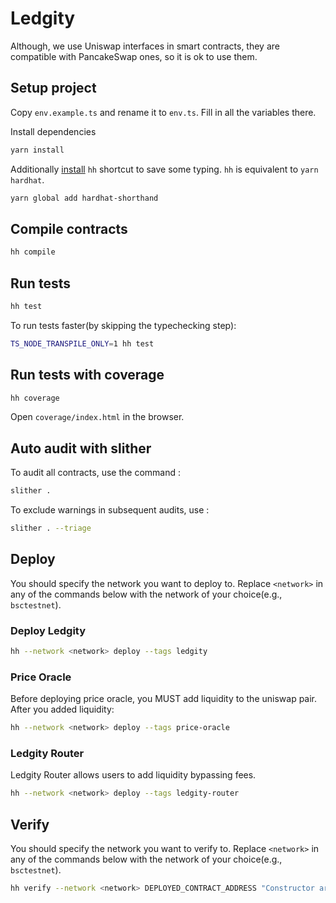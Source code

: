 # Ledgity

Although, we use Uniswap interfaces in smart contracts, they are compatible with PancakeSwap ones, so
it is ok to use them.

## Setup project

Copy `env.example.ts` and rename it to `env.ts`. Fill in all the variables there.

Install dependencies

```sh
yarn install
```

Additionally [install](https://hardhat.org/guides/shorthand.html) `hh` shortcut to save some typing.
`hh` is equivalent to `yarn hardhat`.

```sh
yarn global add hardhat-shorthand
```

## Compile contracts

```sh
hh compile
```

## Run tests

```sh
hh test
```

To run tests faster(by skipping the typechecking step):

```sh
TS_NODE_TRANSPILE_ONLY=1 hh test
```

## Run tests with coverage

```sh
hh coverage
```

Open `coverage/index.html` in the browser.

## Auto audit with slither

To audit all contracts, use the command :

```sh
slither .
```

To exclude warnings in subsequent audits, use :

```sh
slither . --triage
```

## Deploy

You should specify the network you want to deploy to. Replace `<network>` in any of the commands below with
the network of your choice(e.g., `bsctestnet`).

### Deploy Ledgity

```sh
hh --network <network> deploy --tags ledgity
```

### Price Oracle

Before deploying price oracle, you MUST add liquidity to the uniswap pair. After you added liquidity:

```sh
hh --network <network> deploy --tags price-oracle
```

### Ledgity Router

Ledgity Router allows users to add liquidity bypassing fees.

```sh
hh --network <network> deploy --tags ledgity-router
```

## Verify

You should specify the network you want to verify to. Replace `<network>` in any of the commands below with
the network of your choice(e.g., `bsctestnet`).

```sh
hh verify --network <network> DEPLOYED_CONTRACT_ADDRESS "Constructor argument 1" "Argument 2"
```
